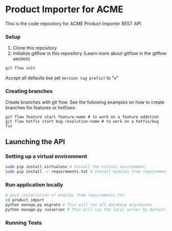 # Product Importer for ACME
This is the code repository for ACME Product Importer REST API

### Setup
1. Clone this repository
2. Initialize gitflow in this repository (Learn more about gitflow in the gitflow section)
```bash
git flow init
```
Accept all defaults but set `Version tag prefix?` to "v"

### Creating branches
Create branches with git flow. See the following examples on how to create branches for features or hotfixes:  
```
git flow feature start feature-name # to work on a feature addition
git flow hotfix start bug-resolution-name # to work on a hotfix/bug fix
```

## Launching the API

### Setting up a virtual environment
```bash
sudo pip install virtualenv # Install the virtual environment.
sudo pip install -r requirements.txt # Install modules from requirements.txt
```

### Run application locally
```bash
# post installation of modules from requirements.txt
cd product_import
python manage.py migrate # This will run all database migrations
python manage.py runserver # This will run the local server by default on port 8000
```

### Running Tests

